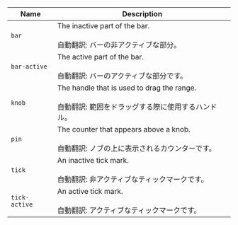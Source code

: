 
| Name | Description |
| --- | --- |
| `bar` | The inactive part of the bar.<br /><br />自動翻訳: バーの非アクティブな部分。 |
| `bar-active` | The active part of the bar.<br /><br />自動翻訳: バーのアクティブな部分です。 |
| `knob` | The handle that is used to drag the range.<br /><br />自動翻訳: 範囲をドラッグする際に使用するハンドル。 |
| `pin` | The counter that appears above a knob.<br /><br />自動翻訳: ノブの上に表示されるカウンターです。 |
| `tick` | An inactive tick mark.<br /><br />自動翻訳: 非アクティブなティックマークです。 |
| `tick-active` | An active tick mark.<br /><br />自動翻訳: アクティブなティックマークです。 |

